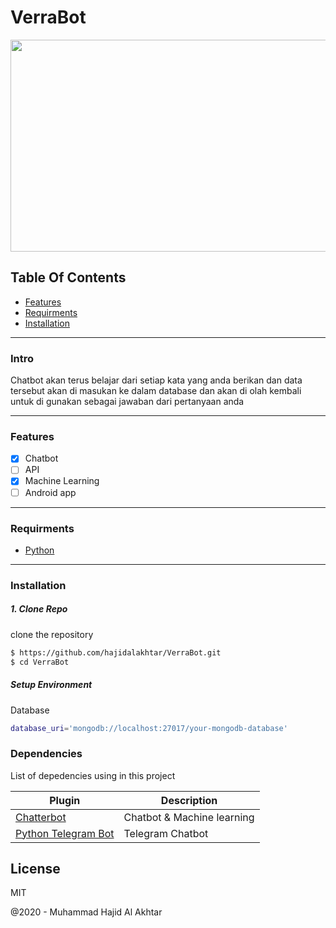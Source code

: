 # VerraBot


<p align="center">
 <img src="https://media.giphy.com/media/UtzWveYsLkS8f7VIIy/giphy.gif" width="600px" height="339px" />
</p>

## Table Of Contents

*  [Features](#Features)
*  [Requirments](#Requirments)
*  [Installation](#Installation)

___
### Intro

Chatbot akan terus belajar dari setiap kata yang anda berikan dan data tersebut akan di masukan ke dalam database dan akan di olah kembali untuk di gunakan sebagai jawaban dari pertanyaan anda
___
### Features
- [x] Chatbot
- [ ] API
- [x] Machine Learning
- [ ] Android app

___
### Requirments

* [Python](https://www.python.org/) 
___


### Installation

##### 1. Clone Repo
clone the repository

```sh
$ https://github.com/hajidalakhtar/VerraBot.git
$ cd VerraBot
```


##### Setup Environment
Database

```sh
database_uri='mongodb://localhost:27017/your-mongodb-database'
```


### Dependencies

List of depedencies using in this project

| Plugin | Description |
| ------ | ------ |
| [Chatterbot](https://chatterbot.readthedocs.io/en/stable/) | Chatbot & Machine learning  |
| [Python Telegram Bot](https://github.com/python-telegram-bot/python-telegram-bot) | Telegram Chatbot |


License
----

MIT


@2020 - Muhammad Hajid Al Akhtar
